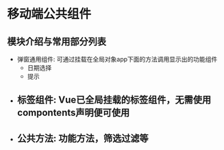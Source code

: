 # 移动端公共组件
## 模块介绍与常用部分列表
 - 弹窗通用组件: 可通过挂载在全局对象app下面的方法调用显示出的功能组件
    - 日期选择 
    - 提示
 - 标签组件: Vue已全局挂载的标签组件，无需使用compontents声明便可使用
    - 
 - 公共方法: 功能方法，筛选过滤等
    - 